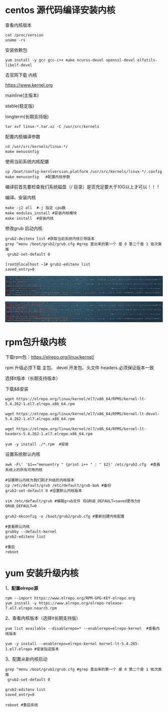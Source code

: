 # centos 源代码编译安装内核

查看内核版本

```
cat /proc/version
uname -rs
```

安装依赖包

```
yum install -y gcc gcc-c++ make ncurss-devel openssl-devel elfutils-libelf-devel
```

去官网下载 内核

https://www.kernel.org

mainline(主版本)

stable(稳定版)

longterm(长期支持版)

```
tar xvf linux-*.tar.xz -C /usr/src/kernels
```

配置内核编译参数 

```
cd /usr/src/kernels/linux-*/
make menuconfig
```

使用当前系统内核配置

```
cp /boot/config-kernlversion.platform /usr/src/kernels/linux-*/.config
make menuconfig   #配置内核参数
```

编译前首先要检查我们系统磁盘（/ 目录）是否充足要大于10G以上才可以！！！

编译、安装内核

```
make -j2 all  #-j 指定 cpu数
make modules_install #安装内核模块
make install  #安装内核
```

修改grub 启动内核

```
grub2-deitenv list #获取当前系统内核引导版本
grep ^menu /boot/grub2/grub.cfg #grep 查出来的第一个 是 0 第二个是 1 依次类推
 grub2-set-default 0
 
[root@localhost ~]# grub2-editenv list
saved_entry=0
```

![image-20230226210415908](./images/image-20230226210415908.png)

![image-20230226210509566](./images/image-20230226210509566.png)

# rpm包升级内核

下载rpm包：https://elrepo.org/linux/kernel/

rpm 升级必须下载 主包、 devel 开发包、头文件 headers  必须保证版本一致

选择lt版本（长期支持版本）

下载&&安装

```
wget https://elrepo.org/linux/kernel/el7/x86_64/RPMS/kernel-lt-5.4.262-1.el7.elrepo.x86_64.rpm

wget https://elrepo.org/linux/kernel/el7/x86_64/RPMS/kernel-lt-devel-5.4.262-1.el7.elrepo.x86_64.rpm

wget https://elrepo.org/linux/kernel/el7/x86_64/RPMS/kernel-lt-headers-5.4.262-1.el7.elrepo.x86_64.rpm

yum -y install ./*.rpm  #安装
```

设置系统默认内核

```
awk -F\' '$1=="menuentry " {print i++ " : " $2}' /etc/grub2.cfg  #查看系统上的所有可用内核

#设置默认内核为我们刚才升级的内核版本
cp /etc/default/grub /etc/default/grub-bak #备份
grub2-set-default 0 #设置默认内核版本

vim /etc/default/grub #编辑grub文件 将GRUB_DEFAULT=saved更改为0
GRUB_DEFAULT=0

grub2-mkconfig -o /boot/grub2/grub.cfg #重新创建内核配置

#查看默认内核
grubby --default-kernel
grub2-editenv list

#重启
reboot 
```

# yum 安装升级内核

1、**配置elrepo源** 

```
rpm --import https://www.elrepo.org/RPM-GPG-KEY-elrepo.org
yum install -y https://www.elrepo.org/elrepo-release-7.el7.elrepo.noarch.rpm
```

2、查看内核版本（选择lt长期支持版）

```
yum list available --disablerepo=* --enablerepo=elrepo-kernel  #查看内核版本

yum -y install --enablerepo=elrepo-kernel kernel-lt-5.4.265-1.el7.elrepo #安装指定版本
```

3、配置从新内核启动

```
grep ^menu /boot/grub2/grub.cfg #grep 查出来的第一个 是 0 第二个是 1 依次类推
 grub2-set-default 0
 
grub2-editenv list
saved_entry=0

reboot #重启系统
```

